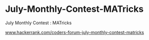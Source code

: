 # July-Monthly-Contest-MATricks
July Monthly Contest : MATricks

www.hackerrank.com/coders-forum-july-monthly-contest-matricks
